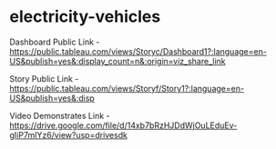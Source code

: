 # electricity-vehicles


Dashboard Public Link -https://public.tableau.com/views/Storyc/Dashboard1?:language=en-US&publish=yes&:display_count=n&:origin=viz_share_link

Story Public Link -https://public.tableau.com/views/Storyf/Story1?:language=en-US&publish=yes&:disp

Video Demonstrates Link -https://drive.google.com/file/d/14xb7bRzHJDdWjOuLEduEv-gIiP7mIYz6/view?usp=drivesdk
